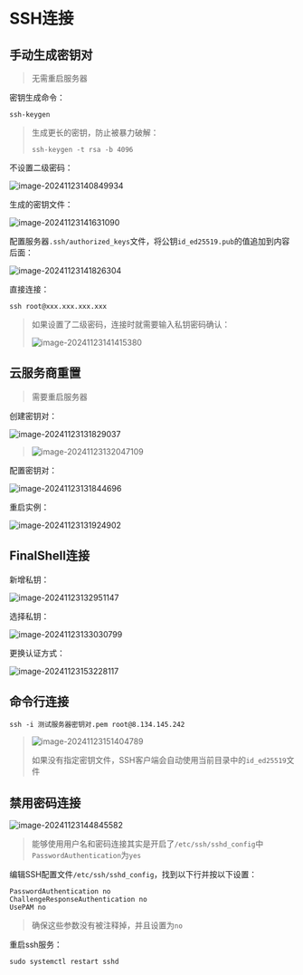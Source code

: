 # SSH连接

## 手动生成密钥对

> 无需重启服务器

密钥生成命令：

```
ssh-keygen
```

> 生成更长的密钥，防止被暴力破解：
>
> ```
> ssh-keygen -t rsa -b 4096
> ```

不设置二级密码：

![image-20241123140849934](img/SSH连接/image-20241123140849934.png)

生成的密钥文件：

![image-20241123141631090](img/SSH连接/image-20241123141631090.png)

配置服务器`.ssh/authorized_keys`文件，将公钥`id_ed25519.pub`的值追加到内容后面：

![image-20241123141826304](img/SSH连接/image-20241123141826304.png)

直接连接：

```
ssh root@xxx.xxx.xxx.xxx
```

> 如果设置了二级密码，连接时就需要输入私钥密码确认：
>
> ![image-20241123141415380](img/SSH连接/image-20241123141415380.png)

## 云服务商重置

> 需要重启服务器

创建密钥对：

![image-20241123131829037](img/SSH连接/image-20241123131829037.png)

> ![image-20241123132047109](img/SSH连接/image-20241123132047109.png)

配置密钥对：

![image-20241123131844696](img/SSH连接/image-20241123131844696.png)

重启实例：

![image-20241123131924902](img/SSH连接/image-20241123131924902.png)

## FinalShell连接

新增私钥：

![image-20241123132951147](img/SSH连接/image-20241123132951147.png)

选择私钥：

![image-20241123133030799](img/SSH连接/image-20241123133030799.png)

更换认证方式：

![image-20241123153228117](img/SSH连接/image-20241123153228117.png)

## 命令行连接

```
ssh -i 测试服务器密钥对.pem root@8.134.145.242
```

> ![image-20241123151404789](img/SSH连接/image-20241123151404789.png)
>
> 如果没有指定密钥文件，SSH客户端会自动使用当前目录中的`id_ed25519`文件

## 禁用密码连接

![image-20241123144845582](img/SSH连接/image-20241123144845582.png)

> 能够使用用户名和密码连接其实是开启了`/etc/ssh/sshd_config`中`PasswordAuthentication`为`yes`

编辑SSH配置文件`/etc/ssh/sshd_config`，找到以下行并按以下设置：

```
PasswordAuthentication no
ChallengeResponseAuthentication no
UsePAM no
```

> 确保这些参数没有被注释掉，并且设置为`no`

重启ssh服务：

```
sudo systemctl restart sshd
```

